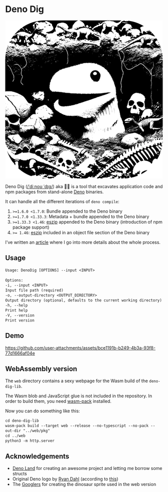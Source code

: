 # Deno Dig
<img src="resources/logo.png" alt="A white sock puppet underground between dinosaurs and skeletons">

Deno Dig
([/ˈdiːnoʊ ˈdɪɡ/](http://ipa-reader.xyz/?text=ˈdi%CB%90no%CA%8A)) aka  🦖🍆 is a tool that excavates application code
and npm packages from stand-alone [Deno](https://deno.com) binaries.

It can handle all the different iterations of `deno compile`:

1) `>=1.6.0 <1.7.0`: Bundle appended to the Deno binary
2) `>=1.7.0 <1.33.3`: Metadata + bundle appended to the Deno binary
3) `>=1.33.3 <1.46`: [eszip](https://github.com/denoland/eszip) appended to the Deno binary (introduction of npm package support)
4) `>= 1.46`: [eszip](https://github.com/denoland/eszip) included in an object file section of the Deno binary 

I've written an [article](https://gebir.ge/blog/denos-getting-digged-down-12/) where I go into more details about the whole process.

## Usage
```shell
Usage: DenoDig [OPTIONS] --input <INPUT>

Options:
-i, --input <INPUT>
Input file path (required)
-o, --output-directory <OUTPUT_DIRECTORY>
Output directory (optional, defaults to the current working directory)
-h, --help
Print help
-V, --version
Print version
```

## Demo
https://github.com/user-attachments/assets/bce1191b-b249-4b3a-93f8-77d1666af04e

## WebAssembly version
The `web` directory contains a sexy webpage for the Wasm build of the `deno-dig-lib`.

The Wasm blob and JavaScript glue is not included in the repository.
In order to build them, you need [wasm-pack](https://rustwasm.github.io/wasm-pack/installer/) installed.

Now you can do something like this:
```shell
cd deno-dig-lib
wasm-pack build --target web --release --no-typescript --no-pack --out-dir "../web/pkg"
cd ../web
python3 -m http.server
```

## Acknowledgements
+ [Deno Land](https://deno.com) for creating an awesome project and letting me borrow some structs
+ Original Deno logo by [Ryan Dahl](https://tinyclouds.org) (according to [this](https://deno.com/artwork))
+ The [Googlers](https://blog.google/products/chrome/chrome-dino/) for creating the dinosaur sprite used in the web version